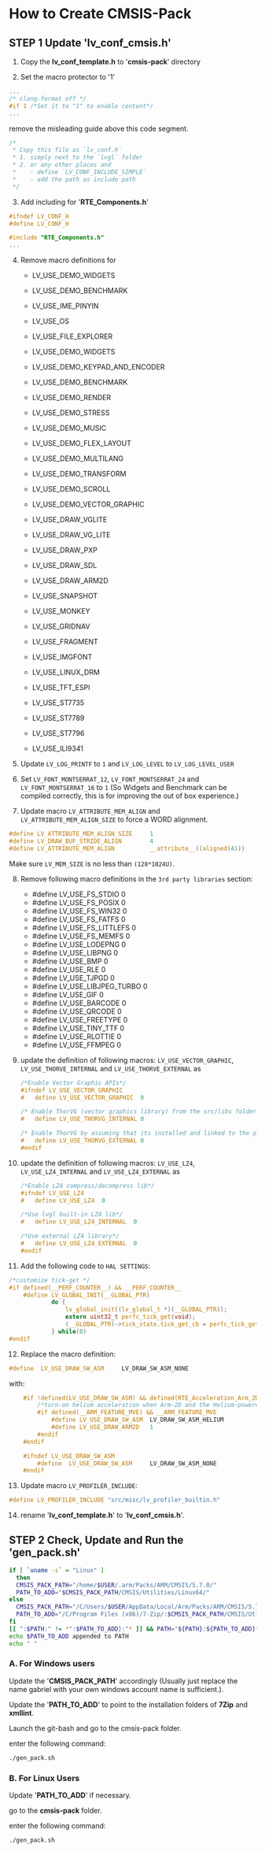 # How to Create CMSIS-Pack



## STEP 1 Update 'lv_conf_cmsis.h'

1. Copy the **lv_conf_template.h** to '**cmsis-pack**' directory

2. Set the macro protector to '1'

```c
...
/* clang-format off */
#if 1 /*Set it to "1" to enable content*/
...
```

remove the misleading guide above this code segment.

```c
/*
 * Copy this file as `lv_conf.h`
 * 1. simply next to the `lvgl` folder
 * 2. or any other places and
 *    - define `LV_CONF_INCLUDE_SIMPLE`
 *    - add the path as include path
 */
```


3. Add including for '**RTE_Components.h**'

```c
#ifndef LV_CONF_H
#define LV_CONF_H

#include "RTE_Components.h"
...
```
4. Remove macro definitions for

   - LV_USE_DEMO_WIDGETS
   
   - LV_USE_DEMO_BENCHMARK
   
   - LV_USE_IME_PINYIN
   
   - LV_USE_OS
   
   - LV_USE_FILE_EXPLORER
   
   - LV_USE_DEMO_WIDGETS
   
   - LV_USE_DEMO_KEYPAD_AND_ENCODER
   
   - LV_USE_DEMO_BENCHMARK
   
   - LV_USE_DEMO_RENDER
   
   - LV_USE_DEMO_STRESS
   
   - LV_USE_DEMO_MUSIC
   
   - LV_USE_DEMO_FLEX_LAYOUT
   
   - LV_USE_DEMO_MULTILANG
   
   - LV_USE_DEMO_TRANSFORM
   
   - LV_USE_DEMO_SCROLL
   
   - LV_USE_DEMO_VECTOR_GRAPHIC
   
   - LV_USE_DRAW_VGLITE
   
   - LV_USE_DRAW_VG_LITE
   
   - LV_USE_DRAW_PXP
   
   - LV_USE_DRAW_SDL
   
   - LV_USE_DRAW_ARM2D
   
   - LV_USE_SNAPSHOT
   
   - LV_USE_MONKEY
   
   - LV_USE_GRIDNAV
   
   - LV_USE_FRAGMENT
   
   - LV_USE_IMGFONT
   
   - LV_USE_LINUX_DRM
   
   - LV_USE_TFT_ESPI
   
   - LV_USE_ST7735
   
   - LV_USE_ST7789
   
   - LV_USE_ST7796
   
   - LV_USE_ILI9341
   
     
   
5. Update `LV_LOG_PRINTF` to `1` and `LV_LOG_LEVEL` to `LV_LOG_LEVEL_USER`


6. Set `LV_FONT_MONTSERRAT_12`, `LV_FONT_MONTSERRAT_24` and `LV_FONT_MONTSERRAT_16` to `1` (So Widgets and Benchmark can be compiled correctly, this is for improving the out of box experience.)


7. Update macro `LV_ATTRIBUTE_MEM_ALIGN` and `LV_ATTRIBUTE_MEM_ALIGN_SIZE`  to force a WORD alignment.
```c
#define LV_ATTRIBUTE_MEM_ALIGN_SIZE     1
#define LV_DRAW_BUF_STRIDE_ALIGN		4
#define LV_ATTRIBUTE_MEM_ALIGN          __attribute__((aligned(4)))
```
Make sure `LV_MEM_SIZE` is no less than `(128*1024U)`.

8. Remove following macro definitions in the `3rd party libraries` section:

    - \#define LV_USE_FS_STDIO 0
    - \#define LV_USE_FS_POSIX 0
    - \#define LV_USE_FS_WIN32 0
    - \#define LV_USE_FS_FATFS 0
    - #define LV_USE_FS_LITTLEFS 0
    - #define LV_USE_FS_MEMFS 0
    - \#define LV_USE_LODEPNG 0
    - #define LV_USE_LIBPNG 0
    - \#define LV_USE_BMP 0
    - \#define LV_USE_RLE 0
    - #define LV_USE_TJPGD 0
    - #define LV_USE_LIBJPEG_TURBO 0
    - \#define LV_USE_GIF 0
    - \#define LV_USE_BARCODE 0
    - \#define LV_USE_QRCODE 0
    - \#define LV_USE_FREETYPE 0
    - \#define LV_USE_TINY_TTF 0
    - \#define LV_USE_RLOTTIE 0
    - \#define LV_USE_FFMPEG 0

9. update the definition of following macros: `LV_USE_VECTOR_GRAPHIC`, `LV_USE_THORVE_INTERNAL` and `LV_USE_THORVE_EXTERNAL` as 

    ```c
    /*Enable Vector Graphic APIs*/
    #ifndef LV_USE_VECTOR_GRAPHIC
    #   define LV_USE_VECTOR_GRAPHIC  0
    
    /* Enable ThorVG (vector graphics library) from the src/libs folder */
    #   define LV_USE_THORVG_INTERNAL 0
    
    /* Enable ThorVG by assuming that its installed and linked to the project */
    #   define LV_USE_THORVG_EXTERNAL 0
    #endif
    ```

10. update the definition of following macros: `LV_USE_LZ4`, `LV_USE_LZ4_INTERNAL` and `LV_USE_LZ4_EXTERNAL` as 

    ```c
    /*Enable LZ4 compress/decompress lib*/
    #ifndef LV_USE_LZ4
    #   define LV_USE_LZ4  0
    
    /*Use lvgl built-in LZ4 lib*/
    #   define LV_USE_LZ4_INTERNAL  0
    
    /*Use external LZ4 library*/
    #   define LV_USE_LZ4_EXTERNAL  0
    #endif
    ```


11. Add the following code to `HAL SETTINGS`:

```c
/*customize tick-get */
#if defined(__PERF_COUNTER__) && __PERF_COUNTER__
    #define LV_GLOBAL_INIT(__GLOBAL_PTR)                                    \
            do {                                                            \
                lv_global_init((lv_global_t *)(__GLOBAL_PTR));              \
                extern uint32_t perfc_tick_get(void);                       \
                (__GLOBAL_PTR)->tick_state.tick_get_cb = perfc_tick_get;    \
            } while(0)
#endif
```



12. Replace the macro definition:

```c
#define  LV_USE_DRAW_SW_ASM     LV_DRAW_SW_ASM_NONE
```

with:

```c
    #if !defined(LV_USE_DRAW_SW_ASM) && defined(RTE_Acceleration_Arm_2D)
        /*turn-on helium acceleration when Arm-2D and the Helium-powered device are detected */
        #if defined(__ARM_FEATURE_MVE) && __ARM_FEATURE_MVE
            #define LV_USE_DRAW_SW_ASM  LV_DRAW_SW_ASM_HELIUM
            #define LV_USE_DRAW_ARM2D   1
        #endif
    #endif

    #ifndef LV_USE_DRAW_SW_ASM
        #define  LV_USE_DRAW_SW_ASM     LV_DRAW_SW_ASM_NONE
    #endif
```

13. Update macro `LV_PROFILER_INCLUDE`:

```c
#define LV_PROFILER_INCLUDE "src/misc/lv_profiler_builtin.h"
```



14. rename '**lv_conf_template.h**' to '**lv_conf_cmsis.h**'.



## STEP 2 Check, Update and Run the 'gen_pack.sh'

```sh
if [ `uname -s` = "Linux" ]
  then
  CMSIS_PACK_PATH="/home/$USER/.arm/Packs/ARM/CMSIS/5.7.0/"
  PATH_TO_ADD="$CMSIS_PACK_PATH/CMSIS/Utilities/Linux64/"
else
  CMSIS_PACK_PATH="/C/Users/$USER/AppData/Local/Arm/Packs/ARM/CMSIS/5.7.0"
  PATH_TO_ADD="/C/Program Files (x86)/7-Zip/:$CMSIS_PACK_PATH/CMSIS/Utilities/Win32/:/C/xmllint/"
fi
[[ ":$PATH:" != *":$PATH_TO_ADD}:"* ]] && PATH="${PATH}:${PATH_TO_ADD}"
echo $PATH_TO_ADD appended to PATH
echo " "
```



### A. For Windows users

Update the '**CMSIS_PACK_PATH**' accordingly (Usually just replace the name gabriel with your own windows account name is sufficient.).

Update the '**PATH_TO_ADD**' to point to the installation folders of **7Zip** and **xmllint**.

Launch the git-bash and go to the cmsis-pack folder.

enter the following command:

```sh
./gen_pack.sh
```



### B. For Linux Users

Update '**PATH_TO_ADD**' if necessary.

go to the **cmsis-pack** folder.

enter the following command:

```sh
./gen_pack.sh
```
